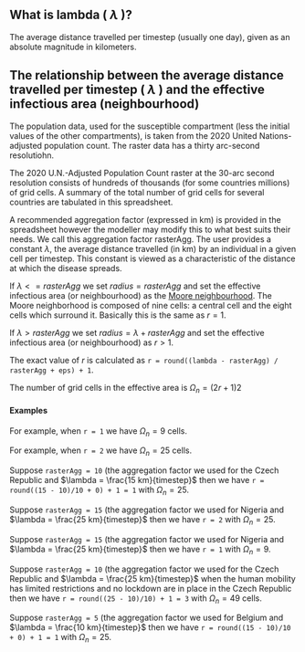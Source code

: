 ## What is lambda ( $\lambda$ )?
The average distance travelled per timestep (usually one day), given as an absolute magnitude in kilometers.

## The relationship between the average distance travelled per timestep ( $\lambda$ ) and the effective infectious area (neighbourhood)
The population data, used for the susceptible compartment (less the initial
values of the other compartments), is taken from the 2020 United
Nations-adjusted population count. The raster data has a thirty arc-second
resolutiohn.

The 2020 U.N.-Adjusted Population Count raster at the 30-arc second resolution
consists of hundreds of thousands (for some countries millions) of grid cells. A
summary of the total number of grid cells for several countries are tabulated in
this spreadsheet.

A recommended aggregation factor (expressed in km) is provided in the
spreadsheet however the modeller may modify this to what best suits their needs.
We call this aggregation factor rasterAgg. The user provides a constant $\lambda$, the
average distance travelled (in km) by an individual in a given cell per
timestep. This constant is viewed as a characteristic of the distance at which
the disease spreads.

If $\lambda <= rasterAgg$ we set $radius = rasterAgg$ and set the effective infectious area
(or neighbourhood) as the [Moore
neighbourhood](https://en.wikipedia.org/wiki/Moore_neighborhood). The Moore
neighborhood is composed of nine cells: a central cell and the eight cells which
surround it. Basically this is the same as $r = 1$.

If $\lambda > rasterAgg$ we set $radius = \lambda + rasterAgg$ and set the effective
infectious area (or neighbourhood) as $r > 1$.

The exact value of $r$ is calculated as `r = round((lambda - rasterAgg) / rasterAgg + eps) + 1`.

The number of grid cells in the effective area is $\Omega_n = (2r + 1)2$

#### Examples
For example, when `r = 1` we have $\Omega_n = 9$ cells.

For example, when `r = 2` we have $\Omega_n = 25$ cells.

Suppose `rasterAgg = 10` (the aggregation factor we used for the Czech Republic and $\lambda = \frac{15 km}{timestep}$
then we have `r = round((15 - 10)/10 + 0) + 1 = 1` with $\Omega_n = 25$.

Suppose `rasterAgg = 15` (the aggregation factor we used for Nigeria and $\lambda = \frac{25 km}{timestep}$
then we have `r = 2` with $\Omega_n = 25$.

Suppose `rasterAgg = 15` (the aggregation factor we used for Nigeria and $\lambda = \frac{25 km}{timestep}$
then we have `r = 1` with $\Omega_n = 9$.

Suppose `rasterAgg = 10` (the aggregation factor we used for the Czech Republic and $\lambda = \frac{25 km}{timestep}$
when the human mobility has limited restrictions and no lockdown
are in place in the Czech Republic then we have `r = round((25 - 10)/10) + 1 = 3` with $\Omega_n = 49$ cells.

Suppose `rasterAgg = 5` (the aggregation factor we used for Belgium and $\lambda = \frac{10 km}{timestep}$
then we have `r = round((15 - 10)/10 + 0) + 1 = 1` with $\Omega_n = 25$.


